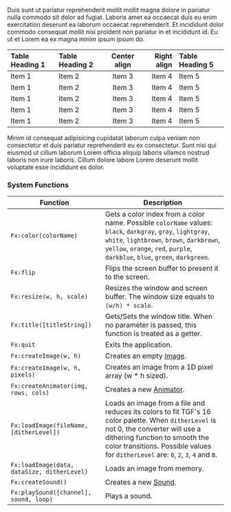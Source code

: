 Duis sunt ut pariatur reprehenderit mollit mollit magna dolore in pariatur nulla commodo sit dolor ad fugiat. Laboris amet ea occaecat duis eu enim exercitation deserunt ea laborum occaecat reprehenderit. Et incididunt dolor commodo consequat mollit nisi proident non pariatur in et incididunt id. Eu ut et Lorem ea ex magna minim ipsum ipsum do.

| Table Heading 1 | Table Heading 2 | Center align | Right align | Table Heading 5 |
| :-------------- | :-------------- | :----------: | ----------: | :-------------- |
| Item 1          | Item 2          | Item 3       | Item 4      | Item 5          |
| Item 1          | Item 2          | Item 3       | Item 4      | Item 5          |
| Item 1          | Item 2          | Item 3       | Item 4      | Item 5          |
| Item 1          | Item 2          | Item 3       | Item 4      | Item 5          |
| Item 1          | Item 2          | Item 3       | Item 4      | Item 5          |

Minim id consequat adipisicing cupidatat laborum culpa veniam non consectetur et duis pariatur reprehenderit eu ex consectetur. Sunt nisi qui eiusmod ut cillum laborum Lorem officia aliquip laboris ullamco nostrud laboris non irure laboris. Cillum dolore labore Lorem deserunt mollit voluptate esse incididunt ex dolor.

### System Functions

| Function                                    | Description                                                                                                                                                                                                                                                   |
| ------------------------------------------- | ------------------------------------------------------------------------------------------------------------------------------------------------------------------------------------------------------------------------------------------------------------- |
| `Fx:color(colorName)`                       | Gets a color index from a color name. Possible `colorName` values: `black`, `darkgray`, `gray`, `lightgray`, `white`, `lightbrown`, `brown`, `darkbrown`, `yellow`, `orange`, `red`, `purple`, `darkblue`, `blue`, `green`, `darkgreen`.                      |
| `Fx:flip`                                   | Flips the screen buffer to present it to the screen.                                                                                                                                                                                                          |
| `Fx:resize(w, h, scale)`                    | Resizes the window and screen buffer. The window size equals to `(w/h) * scale`.                                                                                                                                                                              |
| `Fx:title([titleString])`                   | Gets/Sets the window title. When no parameter is passed, this function is treated as a getter.                                                                                                                                                                |
| `Fx:quit`                                   | Exits the application.                                                                                                                                                                                                                                        |
| `Fx:createImage(w, h)`                      | Creates an empty [Image](/#api:Image).                                                                                                                                                                                                                        |
| `Fx:createImage(w, h, pixels)`              | Creates an image from a 1D pixel array (w \* h sized).                                                                                                                                                                                                        |
| `Fx:createAnimator(img, rows, cols)`        | Creates a new [Animator](/#api:Animator).                                                                                                                                                                                                                     |
| `Fx:loadImage(fileName, [ditherLevel])`     | Loads an image from a file and reduces its colors to fit TGF's 16 color palette. When `ditherLevel` is not 0, the converter will use a dithering function to smooth the color transitions. Possible values for `ditherLevel` are: `0`, `2`, `3`, `4` and `8`. |
| `Fx:loadImage(data, dataSize, ditherLevel)` | Loads an image from memory.                                                                                                                                                                                                                                   |
| `Fx:createSound()`                          | Creates a new [Sound](/#api:Sound).                                                                                                                                                                                                                           |
| `Fx:playSound([channel], sound, loop)`      | Plays a sound.                                                                                                                                                                                                                                                |
